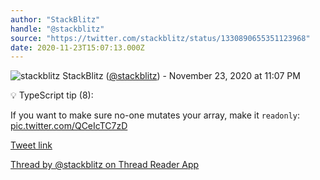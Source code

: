 ```yaml
---
author: "StackBlitz"
handle: "@stackblitz"
source: "https://twitter.com/stackblitz/status/1330890655351123968"
date: 2020-11-23T15:07:13.000Z
---
```


![stackblitz](https://pbs.twimg.com/profile_images/1579877335188221967/nadl7xwv_normal.jpg)
StackBlitz ([@stackblitz](https://twitter.com/stackblitz)) - November 23, 2020 at 11:07 PM

💡 TypeScript tip (8):

If you want to make sure no-one mutates your array, make it `readonly`: [pic.twitter.com/QCeIcTC7zD](https://twitter.com/stackblitz/status/1330890655351123968/video/1)

[Tweet link](https://twitter.com/stackblitz/status/1330890655351123968)

[Thread by @stackblitz on Thread Reader App](https://threadreaderapp.com/thread/1330890655351123968.html)
